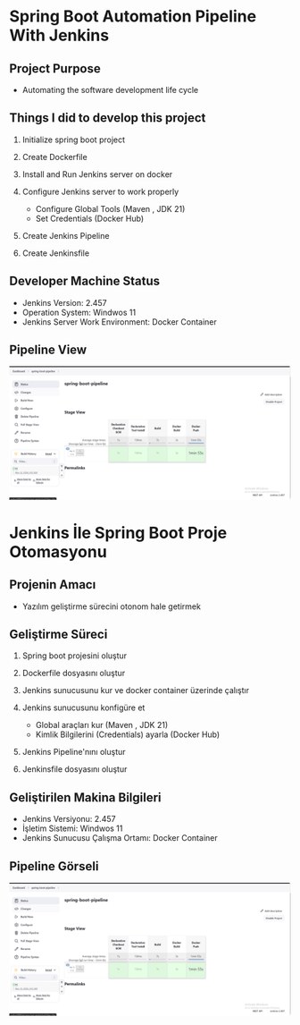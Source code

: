 # Spring Boot Automation Pipeline With Jenkins

## Project Purpose
* Automating the software development life cycle

## Things I did to develop this project

1. Initialize spring boot project
2. Create Dockerfile

3. Install and Run Jenkins server on docker 
4. Configure Jenkins server to work properly
    * Configure Global Tools (Maven , JDK 21)
    * Set Credentials (Docker Hub)
    
4. Create Jenkins Pipeline
5. Create Jenkinsfile 


## Developer Machine Status
* Jenkins Version: 2.457
* Operation System: Windwos 11
* Jenkins Server Work Environment: Docker Container


## Pipeline View
![alt text](image.png)


# Jenkins İle Spring Boot Proje Otomasyonu

## Projenin Amacı
* Yazılım geliştirme sürecini otonom hale getirmek

## Geliştirme Süreci

1. Spring boot projesini oluştur
2. Dockerfile dosyasını oluştur

3. Jenkins sunucusunu kur ve docker container üzerinde çalıştır
4. Jenkins sunucusunu konfigüre et
    * Global araçları kur (Maven , JDK 21)
    * Kimlik Bilgilerini (Credentials) ayarla (Docker Hub)
    
4. Jenkins Pipeline'nını oluştur
5. Jenkinsfile dosyasını oluştur


## Geliştirilen Makina Bilgileri
* Jenkins Versiyonu: 2.457
* İşletim Sistemi: Windwos 11
* Jenkins Sunucusu Çalışma Ortamı: Docker Container


## Pipeline Görseli
![alt text](image.png)



